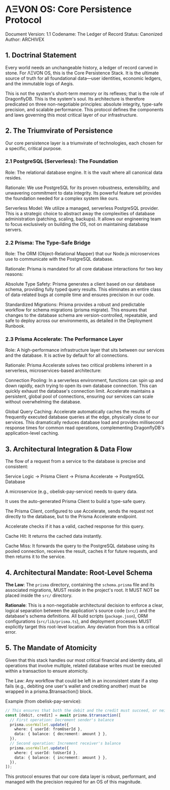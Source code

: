 
# ΛΞVON OS: Core Persistence Protocol
Document Version: 1.1
Codename: The Ledger of Record
Status: Canonized
Author: ARCHIVEX

## 1. Doctrinal Statement
Every world needs an unchangeable history, a ledger of record carved in stone. For ΛΞVON OS, this is the Core Persistence Stack. It is the ultimate source of truth for all foundational data—user identities, economic ledgers, and the immutable logs of Aegis.

This is not the system's short-term memory or its reflexes; that is the role of DragonflyDB. This is the system's soul. Its architecture is therefore predicated on three non-negotiable principles: absolute integrity, type-safe precision, and scalable performance. This protocol defines the components and laws governing this most critical layer of our infrastructure.

## 2. The Triumvirate of Persistence
Our core persistence layer is a triumvirate of technologies, each chosen for a specific, critical purpose.

### 2.1 PostgreSQL (Serverless): The Foundation
Role: The relational database engine. It is the vault where all canonical data resides.

Rationale: We use PostgreSQL for its proven robustness, extensibility, and unwavering commitment to data integrity. Its powerful feature set provides the foundation needed for a complex system like ours.

Serverless Model: We utilize a managed, serverless PostgreSQL provider. This is a strategic choice to abstract away the complexities of database administration (patching, scaling, backups). It allows our engineering team to focus exclusively on building the OS, not on maintaining database servers.

### 2.2 Prisma: The Type-Safe Bridge
Role: The ORM (Object-Relational Mapper) that our Node.js microservices use to communicate with the PostgreSQL database.

Rationale: Prisma is mandated for all core database interactions for two key reasons:

Absolute Type Safety: Prisma generates a client based on our database schema, providing fully typed query results. This eliminates an entire class of data-related bugs at compile time and ensures precision in our code.

Standardized Migrations: Prisma provides a robust and predictable workflow for schema migrations (prisma migrate). This ensures that changes to the database schema are version-controlled, repeatable, and safe to deploy across our environments, as detailed in the Deployment Runbook.

### 2.3 Prisma Accelerate: The Performance Layer
Role: A high-performance infrastructure layer that sits between our services and the database. It is active by default for all connections.

Rationale: Prisma Accelerate solves two critical problems inherent in a serverless, microservices-based architecture:

Connection Pooling: In a serverless environment, functions can spin up and down rapidly, each trying to open its own database connection. This can quickly exhaust the database's connection limit. Accelerate maintains a persistent, global pool of connections, ensuring our services can scale without overwhelming the database.

Global Query Caching: Accelerate automatically caches the results of frequently executed database queries at the edge, physically close to our services. This dramatically reduces database load and provides millisecond response times for common read operations, complementing DragonflyDB's application-level caching.

## 3. Architectural Integration & Data Flow
The flow of a request from a service to the database is precise and consistent:

Service Logic -> Prisma Client -> Prisma Accelerate -> PostgreSQL Database

A microservice (e.g., obelisk-pay-service) needs to query data.

It uses the auto-generated Prisma Client to build a type-safe query.

The Prisma Client, configured to use Accelerate, sends the request not directly to the database, but to the Prisma Accelerate endpoint.

Accelerate checks if it has a valid, cached response for this query.

Cache Hit: It returns the cached data instantly.

Cache Miss: It forwards the query to the PostgreSQL database using its pooled connection, receives the result, caches it for future requests, and then returns it to the service.

## 4. Architectural Mandate: Root-Level Schema
**The Law**: The `prisma` directory, containing the `schema.prisma` file and its associated migrations, MUST reside in the project's root. It MUST NOT be placed inside the `src/` directory.

**Rationale**: This is a non-negotiable architectural decision to enforce a clear, logical separation between the application's source code (`src/`) and the database's schema definitions. All build scripts (`package.json`), ORM configurations (`src/lib/prisma.ts`), and deployment processes MUST explicitly target this root-level location. Any deviation from this is a critical error.

## 5. The Mandate of Atomicity
Given that this stack handles our most critical financial and identity data, all operations that involve multiple, related database writes must be executed within a transaction to ensure atomicity.

The Law: Any workflow that could be left in an inconsistent state if a step fails (e.g., debiting one user's wallet and crediting another) must be wrapped in a prisma.$transaction() block.

Example (from obelisk-pay-service):

```typescript
// This ensures that both the debit and the credit must succeed, or neither will.
const [debit, credit] = await prisma.$transaction([
  // First operation: Decrement sender's balance
  prisma.userWallet.update({
    where: { userId: fromUserId },
    data: { balance: { decrement: amount } },
  }),
  // Second operation: Increment receiver's balance
  prisma.userWallet.update({
    where: { userId: toUserId },
    data: { balance: { increment: amount } },
  }),
]);
```

This protocol ensures that our core data layer is robust, performant, and managed with the precision required for an OS of this magnitude.
